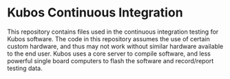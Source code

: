 # Kubos Continuous Integration

This repository contains files used in the continuous integration testing for Kubos software. The code in this repository assumes the use of certain custom hardware, and thus may not work without similar hardware available to the end user. Kubos uses a core server to compile software, and less powerful single board computers to flash the software and record/report testing data. 


